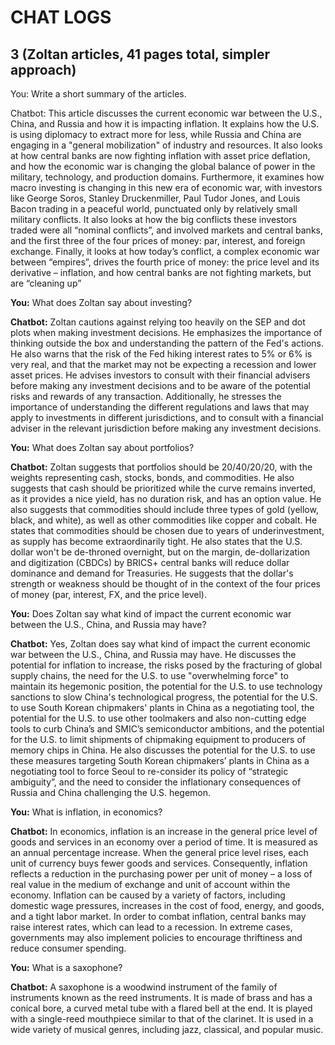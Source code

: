 # CHAT LOGS

## 3 (Zoltan articles, 41 pages total, simpler approach)

You: Write a short summary of the articles.

Chatbot: This article discusses the current economic war between the U.S., China, and Russia and how it is impacting inflation. It explains how the U.S. is using diplomacy to extract more for less, while Russia and China are engaging in a "general mobilization" of industry and resources. It also looks at how central banks are now fighting inflation with asset price deflation, and how the economic war is changing the global balance of power in the military, technology, and production domains. Furthermore, it examines how macro investing is changing in this new era of economic war, with investors like George Soros, Stanley Druckenmiller, Paul Tudor Jones, and Louis Bacon trading in a peaceful world, punctuated only by relatively small military conflicts. It also looks at how the big conflicts these investors traded were all “nominal conflicts”, and involved markets and central banks, and the first three of the four prices of money: par, interest, and foreign exchange. Finally, it looks at how today’s conflict, a complex economic war between “empires”, drives the fourth price of money: the price level and its derivative – inflation, and how central banks are not fighting markets, but are “cleaning up”

**You:** What does Zoltan say about investing?

**Chatbot:** Zoltan cautions against relying too heavily on the SEP and dot plots when making investment decisions. He emphasizes the importance of thinking outside the box and understanding the pattern of the Fed's actions. He also warns that the risk of the Fed hiking interest rates to 5% or 6% is very real, and that the market may not be expecting a recession and lower asset prices. He advises investors to consult with their financial advisers before making any investment decisions and to be aware of the potential risks and rewards of any transaction. Additionally, he stresses the importance of understanding the different regulations and laws that may apply to investments in different jurisdictions, and to consult with a financial adviser in the relevant jurisdiction before making any investment decisions.

**You:** What does Zoltan say about portfolios?

**Chatbot:** Zoltan suggests that portfolios should be 20/40/20/20, with the weights representing cash, stocks, bonds, and commodities. He also suggests that cash should be prioritized while the curve remains inverted, as it provides a nice yield, has no duration risk, and has an option value. He also suggests that commodities should include three types of gold (yellow, black, and white), as well as other commodities like copper and cobalt. He states that commodities should be chosen due to years of underinvestment, as supply has become extraordinarily tight. He also states that the U.S. dollar won't be de-throned overnight, but on the margin, de-dollarization and digitization (CBDCs) by BRICS+ central banks will reduce dollar dominance and demand for Treasuries. He suggests that the dollar's strength or weakness should be thought of in the context of the four prices of money (par, interest, FX, and the price level).

**You:** Does Zoltan say what kind of impact the current economic war between the U.S., China, and Russia may have?

**Chatbot:** Yes, Zoltan does say what kind of impact the current economic war between the U.S., China, and Russia may have. He discusses the potential for inflation to increase, the risks posed by the fracturing of global supply chains, the need for the U.S. to use "overwhelming force" to maintain its hegemonic position, the potential for the U.S. to use technology sanctions to slow China's technological progress, the potential for the U.S. to use South Korean chipmakers' plants in China as a negotiating tool, the potential for the U.S. to use other toolmakers and also non-cutting edge tools to curb China’s and SMIC’s semiconductor ambitions, and the potential for the U.S. to limit shipments of chipmaking equipment to producers of memory chips in China. He also discusses the potential for the U.S. to use these measures targeting South Korean chipmakers’ plants in China as a negotiating tool to force Seoul to re-consider its policy of “strategic ambiguity”, and the need to consider the inflationary consequences of Russia and China challenging the U.S. hegemon.

**You:** What is inflation, in economics?

**Chatbot:** In economics, inflation is an increase in the general price level of goods and services in an economy over a period of time. It is measured as an annual percentage increase. When the general price level rises, each unit of currency buys fewer goods and services. Consequently, inflation reflects a reduction in the purchasing power per unit of money – a loss of real value in the medium of exchange and unit of account within the economy. Inflation can be caused by a variety of factors, including domestic wage pressures, increases in the cost of food, energy, and goods, and a tight labor market. In order to combat inflation, central banks may raise interest rates, which can lead to a recession. In extreme cases, governments may also implement policies to encourage thriftiness and reduce consumer spending.

**You:** What is a saxophone?

**Chatbot:** A saxophone is a woodwind instrument of the family of instruments known as the reed instruments. It is made of brass and has a conical bore, a curved metal tube with a flared bell at the end. It is played with a single-reed mouthpiece similar to that of the clarinet. It is used in a wide variety of musical genres, including jazz, classical, and popular music.
